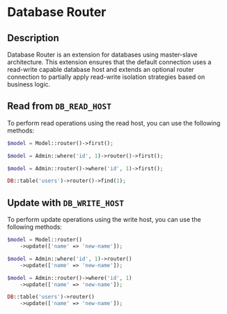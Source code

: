 # Database Router

## Description

Database Router is an extension for databases using master-slave architecture. This extension ensures that the default connection uses a read-write capable database host and extends an optional router connection to partially apply read-write isolation strategies based on business logic.

## Read from `DB_READ_HOST`

To perform read operations using the read host, you can use the following methods:

```php
$model = Model::router()->first();
```

```php
$model = Admin::where('id', 1)->router()->first();
```

```php
$model = Admin::router()->where('id', 1)->first();
```

```php
DB::table('users')->router()->find(1);
```

## Update with `DB_WRITE_HOST`

To perform update operations using the write host, you can use the following methods:

```php
$model = Model::router()
    ->update(['name' => 'new-name']);
```

```php
$model = Admin::where('id', 1)->router()
    ->update(['name' => 'new-name']);
```

```php
$model = Admin::router()->where('id', 1)
    ->update(['name' => 'new-name']);
```

```php
DB::table('users')->router()
    ->update(['name' => 'new-name']);
```
